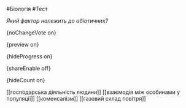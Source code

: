 #Біологія #Тест

*Який фактор належить до абіотичних?*

{noChangeVote on}

{preview on}

{hideProgress on}

{shareEnable off}

{hideCount on}

[[господарська діяльність людини]]
[[взаємодія між особинами у популяції]]
[[коменсалізм]]
[[газовий склад повітря]]
